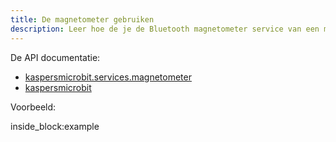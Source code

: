 ```yaml
---
title: De magnetometer gebruiken
description: Leer hoe de je de Bluetooth magnetometer service van een micro:bit kan gebruiken via python (aan de hand van een voorbeeld)
---
```


De API documentatie: 

- [kaspersmicrobit.services.magnetometer](reference/services/magnetometer.md)
- [kaspersmicrobit](reference/kaspersmicrobit.md)

Voorbeeld:

<!--codeinclude-->
[](../../../examples/microbit-magnetometer.py) inside_block:example
<!--/codeinclude-->
